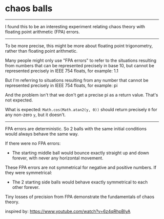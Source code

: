 # chaos balls
-------------

I found this to be an interesting experiment relating chaos theory with floating point arithmetic (FPA) errors.

---

To be more precise, this might be more about floating point trigonometry, rather than floating point arithmetic.

Many people might only use "FPA errors" to refer to the situations resulting from numbers that can be represented precisely in base 10, but cannot be represented precisely in IEEE 754 floats, for example: 1.1

But I'm referring to situations resulting from any number that cannot be represented precisely in IEEE 754 floats, for example: pi

And the problem isn't that we don't get a precise pi as a return value. That's not expected.

What is expected: `Math.cos(Math.atan2(y, 0))` should return precisely `0` for any non-zero `y`, but it doesn't.

---

FPA errors are deterministic. So 2 balls with the same initial conditions would always behave the same way.

If there were no FPA errors:
 - The starting middle ball would bounce exactly straight up and down forever, with never any horizontal movement.

These FPA errors are not symmetrical for negative and positive numbers.
If they were symmetrical:
 - The 2 starting side balls would behave exactly symmetrical to each other forever.

Tiny losses of precision from FPA demonstrate the fundamentals of chaos theory.


inspired by:
    https://www.youtube.com/watch?v=6z4qRhpBIyA
